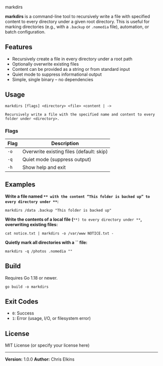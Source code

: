  markdirs

**markdirs** is a command-line tool to recursively write a file with specified content to every directory under a given root directory.
This is useful for marking directories (e.g., with a `.backup` or `.nomedia` file), automation, or batch configuration.

## Features

* Recursively create a file in every directory under a root path
* Optionally overwrite existing files
* Content can be provided as a string or from standard input
* Quiet mode to suppress informational output
* Simple, single binary – no dependencies

## Usage

```shell
markdirs [flags] <directory> <file> <content | ->

Recursively write a file with the specified name and content to every folder under <directory>.
```

### Flags

| Flag | Description                              |
| ---- | ---------------------------------------- |
| `-o` | Overwrite existing files (default: skip) |
| `-q` | Quiet mode (suppress output)             |
| `-h` | Show help and exit                       |

## Examples

**Write a file named **`** with the content “This folder is backed up” to every directory under **`**:**

```shell
markdirs /data .backup "This folder is backed up"
```

**Write the contents of a local file (**`**) to every directory under **`**, overwriting existing files:**

```shell
cat notice.txt | markdirs -o /var/www NOTICE.txt -
```

**Quietly mark all directories with a **\`\`** file:**

```shell
markdirs -q /photos .nomedia ""
```

## Build

Requires Go 1.18 or newer.

```shell
go build -o markdirs
```

## Exit Codes

* `0`: Success
* `1`: Error (usage, I/O, or filesystem error)

## License

MIT License (or specify your license here)

---

**Version:** 1.0.0
**Author:** Chris Elkins
